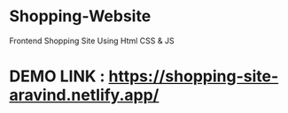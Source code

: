 # Shopping-Website
Frontend Shopping Site Using Html CSS & JS

# DEMO LINK : https://shopping-site-aravind.netlify.app/
